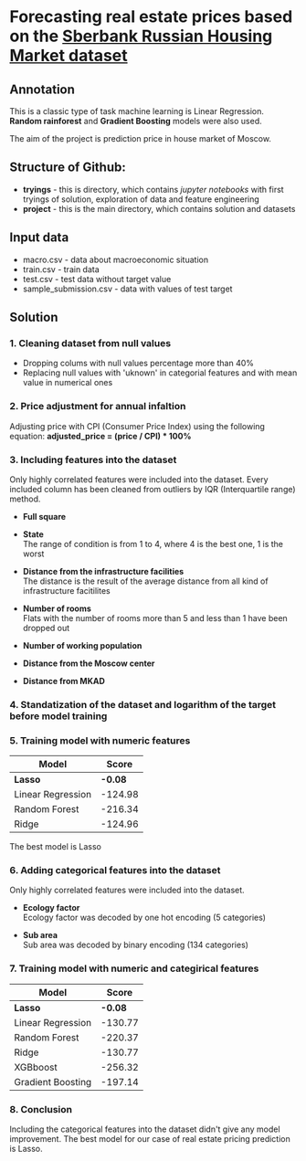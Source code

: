 # Forecasting real estate prices based on the [Sberbank Russian Housing Market dataset](https://www.kaggle.com/c/sberbank-russian-housing-market)

## Annotation  

This is a classic type of task machine learning is Linear Regression. 
**Random rainforest** and **Gradient Boosting** models were also used. 

The aim of the project is prediction price in house market of Moscow. 

## Structure of Github:

 - **tryings** - this is directory, which contains _jupyter notebooks_ with first tryings of solution, exploration of data and feature engineering 
 - **project** - this is the main directory, which contains solution and datasets     

## Input data

 - macro.csv - data about macroeconomic situation 
 - train.csv - train data
 - test.csv - test data without target value 
 - sample_submission.csv - data with values of test target  


## Solution  

### 1. Cleaning dataset from null values 
- Dropping colums with null values percentage more than 40%
- Replacing null values with 'uknown' in categorial features and with mean value in numerical ones

### 2. Price adjustment for annual infaltion
Adjusting price with CPI (Consumer Price Index) using the following equation:
**adjusted_price = (price / CPI) * 100%**

### 3. Including features into the dataset
Only highly correlated features were included into the dataset. Every included column has been cleaned from outliers by IQR (Interquartile range) method.
- **Full square**

- **State** <br />
  The range of condition is from 1 to 4, where 4 is the best one, 1 is the worst
  
- **Distance from the infrastructure facilities** <br /> 
  The distance is the result of the average distance from all kind of infrastructure facitilites
  
- **Number of rooms** <br /> 
  Flats with the number of rooms more than 5 and less than 1 have been dropped out
  
- **Number of working population**

- **Distance from the Moscow center**

- **Distance from MKAD**

### 4. Standatization of the dataset and logarithm of the target before model training

### 5. Training model with numeric features
|  Model          |Score    |
|-----------------|---------|
|**Lasso**        |**-0.08**|
|Linear Regression|-124.98  |
|Random Forest    |-216.34  |
|Ridge            |-124.96  |

The best model is Lasso

### 6. Adding categorical features into the dataset
Only highly correlated features were included into the dataset.
- **Ecology factor** <br /> 
Ecology factor was decoded by one hot encoding (5 categories)

- **Sub area** <br /> 
Sub area was decoded by binary encoding (134 categories)


### 7. Training model with numeric and categirical features
|  Model          |Score    |
|-----------------|---------|
|**Lasso**        |**-0.08**|
|Linear Regression|-130.77  |
|Random Forest    |-220.37  |
|Ridge            |-130.77  |
|XGBboost         |-256.32  |
|Gradient Boosting|-197.14  |


### 8. Conclusion
Including the categorical features into the dataset didn't give any model improvement. The best model for our case of real estate pricing prediction is Lasso.
 
